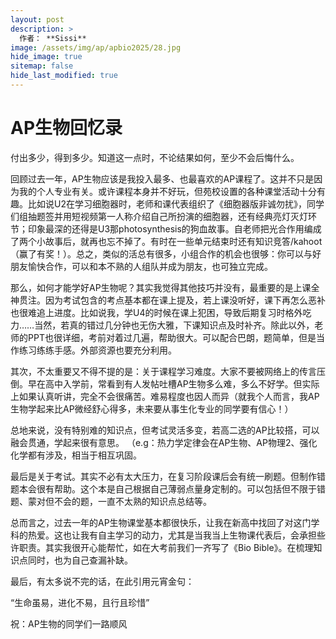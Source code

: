 ```yaml
---
layout: post
description: >
  作者： **Sissi** 
image: /assets/img/ap/apbio2025/28.jpg
hide_image: true
sitemap: false
hide_last_modified: true
---
```


# AP生物回忆录

付出多少，得到多少。知道这一点时，不论结果如何，至少不会后悔什么。

回顾过去一年，AP生物应该是我投入最多、也最喜欢的AP课程了。这并不只是因为我的个人专业有关。或许课程本身并不好玩，但苑校设置的各种课堂活动十分有趣。比如说U2在学习细胞器时，老师和课代表组织了《细胞器版非诚勿扰》，同学们组抽题签并用短视频第一人称介绍自己所扮演的细胞器，还有经典亮灯灭灯环节；印象最深的还得是U3那photosynthesis的狗血故事。自老师把光合作用编成了两个小故事后，就再也忘不掉了。有时在一些单元结束时还有知识竞答/kahoot（赢了有奖！）。总之，类似的活总有很多，小组合作的机会也很够：你可以与好朋友愉快合作，可以和本不熟的人组队并成为朋友，也可独立完成。

那么，如何才能学好AP生物呢？其实我觉得其他技巧并没有，最重要的是上课全神贯注。因为考试包含的考点基本都在课上提及，若上课没听好，课下再怎么恶补也很难追上进度。比如说我，学U4的时候在课上犯困，导致后期复习时格外吃力……当然，若真的错过几分钟也无伤大雅，下课知识点及时补齐。除此以外，老师的PPT也很详细，考前对着过几遍，帮助很大。可以配合巴朗，题简单，但是当作练习练练手感。外部资源也要充分利用。

其次，不太重要又不得不提的是：关于课程学习难度。大家不要被网络上的传言压倒。早在高中入学前，常看到有人发帖吐槽AP生物多么难，多么不好学。但实际上如果认真听讲，完全不会很痛苦。难易程度也因人而异（就我个人而言，我AP生物学起来比AP微经舒心得多，未来要从事生化专业的同学要有信心！）

总地来说，没有特别难的知识点，但考试灵活多变，若高二选的AP比较搭，可以融会贯通，学起来很有意思。
（e.g：热力学定律会在AP生物、AP物理2、强化化学都有涉及，相当于相互巩固。

最后是关于考试。其实不必有太大压力，在复习阶段课后会有统一刷题。但制作错题本会很有帮助。这个本是自己根据自己薄弱点量身定制的。可以包括但不限于错题、蒙对但不会的题，一直不太熟的知识点总结等。

总而言之，过去一年的AP生物课堂基本都很快乐，让我在新高中找回了对这门学科的热爱。这也让我有自主学习的动力，尤其是当我当上生物课代表后，会承担些许职责。其实我很开心能帮忙，如在大考前我们一齐写了《Bio Bible》。在梳理知识点同时，也为自己查漏补缺。

最后，有太多说不完的话，在此引用元宵金句：

“生命虽易，进化不易，且行且珍惜”

祝：AP生物的同学们一路顺风